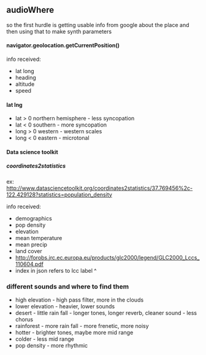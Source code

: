 ## audioWhere

so the first hurdle is getting usable info from google about the place and then using that to make synth parameters

#### navigator.geolocation.getCurrentPosition()

info received:
- lat long
- heading
- altitude
- speed

#### lat lng
- lat > 0 northern hemisphere - less syncopation
- lat < 0 southern - more syncopation
- long > 0 western - western scales
- long < 0 eastern - microtonal



#### Data science toolkit
##### coordinates2statistics
ex: http://www.datasciencetoolkit.org/coordinates2statistics/37.769456%2c-122.429128?statistics=population_density

info received:
- demographics
- pop density
- elevation
- mean temperature
- mean precip
- land cover
 - http://forobs.jrc.ec.europa.eu/products/glc2000/legend/GLC2000_Lccs_110604.pdf
 - index in json refers to lcc label ^


### different sounds and where to find them

- high elevation - high pass filter, more in the clouds
- lower elevation - heavier, lower sounds
- desert - little rain fall - longer tones, longer reverb, cleaner sound - less chorus
- rainforest - more rain fall - more frenetic, more noisy
- hotter - brighter tones, maybe more mid range
- colder - less mid range
- pop density - more rhythmic
